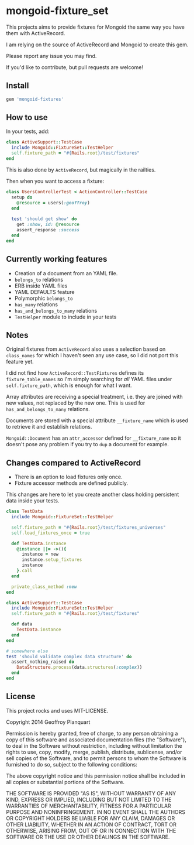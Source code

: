 # mongoid-fixture_set

This projects aims to provide fixtures for Mongoid the same way you have them with ActiveRecord.

I am relying on the source of ActiveRecord and Mongoid to create this gem.

Please report any issue you may find.

If you'd like to contribute, but pull requests are welcome!

## Install

```ruby
gem 'mongoid-fixtures'
```

## How to use

In your tests, add:

```ruby
class ActiveSupport::TestCase
  include Mongoid::FixtureSet::TestHelper
  self.fixture_path = "#{Rails.root}/test/fixtures"
end
```

This is also done by `ActiveRecord`, but magically in the railties.

Then when you want to access a fixture:

```ruby
class UsersControllerTest < ActionController::TestCase
  setup do
    @resource = users(:geoffroy)
  end
  
  test 'should get show' do
    get :show, id: @resource
    assert_response :success
  end
end
```

## Currently working features

- Creation of a document from an YAML file.
- `belongs_to` relations
- ERB inside YAML files
- YAML DEFAULTS feature
- Polymorphic `belongs_to`
- `has_many` relations
- `has_and_belongs_to_many` relations
- `TestHelper` module to include in your tests

## Notes

Original fixtures from `ActiveRecord` also uses a selection based on `class_names` for which I haven't seen any use case, so I did not port this feature yet.

I did not find how `ActiveRecord::TestFixtures` defines its `fixture_table_names` so I'm simply searching for *all* YAML files under `self.fixture_path`, which is enough for what I want.

Array attributes are receiving a special treatment, i.e. they are joined with new values, not replaced by the new one. This is used for `has_and_belongs_to_many` relations.

Documents are stored with a special attribute `__fixture_name` which is used to retrieve it and establish relations.

`Mongoid::Document` has an `attr_accessor` defined for `__fixture_name` so it doesn't pose any problem if you try to `dup` a document for example.

## Changes compared to ActiveRecord

* There is an option to load fixtures only once.
* Fixture accessor methods are defined publicly.

This changes are here to let you create another class holding persistent data inside your tests.

```ruby
class TestData
  include Mongoid::FixtureSet::TestHelper

  self.fixture_path = "#{Rails.root}/test/fixtures_universes"
  self.load_fixtures_once = true

  def TestData.instance
    @instance ||= ->(){
      instance = new
      instance.setup_fixtures
      instance
    }.call
  end

  private_class_method :new
end

class ActiveSupport::TestCase
  include Mongoid::FixtureSet::TestHelper
  self.fixture_path = "#{Rails.root}/test/fixtures"

  def data
    TestData.instance
  end
end

# somewhere else
test 'should validate complex data structure' do
  assert_nothing_raised do
    DataStructure.process(data.structures(:complex))
  end
end
```

## License

This project rocks and uses MIT-LICENSE.

Copyright 2014 Geoffroy Planquart

Permission is hereby granted, free of charge, to any person obtaining
a copy of this software and associated documentation files (the
"Software"), to deal in the Software without restriction, including
without limitation the rights to use, copy, modify, merge, publish,
distribute, sublicense, and/or sell copies of the Software, and to
permit persons to whom the Software is furnished to do so, subject to
the following conditions:

The above copyright notice and this permission notice shall be
included in all copies or substantial portions of the Software.

THE SOFTWARE IS PROVIDED "AS IS", WITHOUT WARRANTY OF ANY KIND,
EXPRESS OR IMPLIED, INCLUDING BUT NOT LIMITED TO THE WARRANTIES OF
MERCHANTABILITY, FITNESS FOR A PARTICULAR PURPOSE AND
NONINFRINGEMENT. IN NO EVENT SHALL THE AUTHORS OR COPYRIGHT HOLDERS BE
LIABLE FOR ANY CLAIM, DAMAGES OR OTHER LIABILITY, WHETHER IN AN ACTION
OF CONTRACT, TORT OR OTHERWISE, ARISING FROM, OUT OF OR IN CONNECTION
WITH THE SOFTWARE OR THE USE OR OTHER DEALINGS IN THE SOFTWARE.
